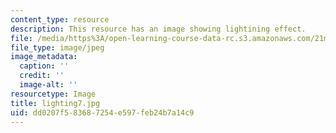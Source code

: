 ```yaml
---
content_type: resource
description: This resource has an image showing lightining effect.
file: /media/https%3A/open-learning-course-data-rc.s3.amazonaws.com/21m-873-theater-arts-topics-fall-2004-january-iap-2005/dd0207f583687254e597feb24b7a14c9_lighting7.jpg
file_type: image/jpeg
image_metadata:
  caption: ''
  credit: ''
  image-alt: ''
resourcetype: Image
title: lighting7.jpg
uid: dd0207f5-8368-7254-e597-feb24b7a14c9
---
```

